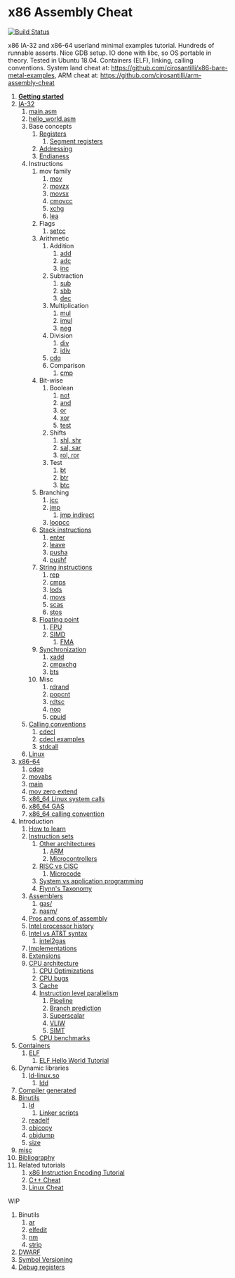 # x86 Assembly Cheat

[![Build Status](https://travis-ci.org/cirosantilli/x86-assembly-cheat.svg?branch=master)](https://travis-ci.org/cirosantilli/x86-assembly-cheat)

x86 IA-32 and x86-64 userland minimal examples tutorial. Hundreds of runnable asserts. Nice GDB setup. IO done with libc, so OS portable in theory. Tested in Ubuntu 18.04. Containers (ELF), linking, calling conventions. System land cheat at: <https://github.com/cirosantilli/x86-bare-metal-examples>, ARM cheat at: <https://github.com/cirosantilli/arm-assembly-cheat>

1.  [**Getting started**](getting-started.md)
1.  [IA-32](ia-32.md)
    1.  [main.asm](main.asm)
    1.  [hello_world.asm](hello_world.asm)
    1.  Base concepts
        1.  [Registers](registers.asm)
            1. [Segment registers](segment_registers.asm)
        1.  [Addressing](addressing.asm)
        1.  [Endianess](endianess.asm)
    1.  Instructions
        1.  mov family
            1. [mov](mov.asm)
            1. [movzx](movzx.asm)
            1. [movsx](movsx.asm)
            1. [cmovcc](cmovcc.asm)
            1. [xchg](xchg.asm)
            1. [lea](lea.asm)
        1.  Flags
            1. [setcc](setcc.asm)
        1.  Arithmetic
            1.  Addition
                1. [add](add.asm)
                1. [adc](adc.asm)
                1. [inc](inc.asm)
            1.  Subtraction
                1. [sub](sub.asm)
                1. [sbb](sbb.asm)
                1. [dec](dec.asm)
            1.  Multiplication
                1. [mul](mul.asm)
                1. [imul](imul.asm)
                1. [neg](neg.asm)
            1.  Division
                1. [div](div.asm)
                1. [idiv](idiv.asm)
            1.  [cdq](cdq.asm)
            1.  Comparison
                1. [cmp](cmp.asm)
        1.  Bit-wise
            1.  Boolean
                1. [not](not.asm)
                1. [and](and.asm)
                1. [or](or.asm)
                1. [xor](xor.asm)
                1. [test](test_instruction.asm)
            1.  Shifts
                1. [shl, shr](shl.asm)
                1. [sal, sar](sal.asm)
                1. [rol, ror](rol.asm)
            1.  Test
                1. [bt](bt.asm)
                1. [btr](btr.asm)
                1. [btc](btc.asm)
        1.  Branching
            1.  [jcc](jcc.asm)
            1.  [jmp](jmp.asm)
                1. [jmp indirect](jmp_indirect.asm)
            1.  [loopcc](loopcc.asm)
        1.  [Stack instructions](stack-instrucastions.md)
            1. [enter](enter.asm)
            1. [leave](leave.asm)
            1. [pusha](pusha.asm)
            1. [pushf](pushf.asm)
        1.  [String instructions](string-instructions.md)
            1. [rep](rep.asm)
            1. [cmps](cmps.asm)
            1. [lods](lods.asm)
            1. [movs](movs.asm)
            1. [scas](scas.asm)
            1. [stos](stos.asm)
        1.  [Floating point](floating-point.md)
            1.  [FPU](fpu.asm)
            1.  [SIMD](simd.asm)
                1. [FMA](fma.md)
        1.  [Synchronization](synchronization.md)
            1. [xadd](xadd.asm)
            1. [cmpxchg](cmpxchg.asm)
            1. [bts](bts.asm)
        1.  Misc
            1. [rdrand](rdrand.asm)
            1. [popcnt](popcnt.asm)
            1. [rdtsc](rdtsc.asm)
            1. [nop](nop.asm)
            1. [cpuid](cpuid.asm)
    1.  [Calling conventions](calling-conventions.md)
        1.  [cdecl](cdecl.md)
        1.  [cdecl examples](cdecl.asm)
        1.  [stdcall](stdcall.asm)
    1.  [Linux](linux/)
1.  [x86-64](x86-64/)
    1.  [cdqe](x86_64/cdqe.asm)
    1.  [movabs](x86_64/movabs.asm)
    1.  [main](x86_64/main.asm)
    1.  [mov zero extend](x86_64/mov-zero-extend.asm)
    1.  [x86_64 Linux system calls](x86_64/linux)
    1.  [x86_64 GAS](x86_64/gas)
    1.  [x86_64 calling convention](x86_64/calling-convention.md)
1.  Introduction
    1.  [How to learn](how-to-learn.md)
    1.  [Instruction sets](instruction-sets.md)
        1.  [Other architectures](other-architectures.md)
            1.  [ARM](https://github.com/cirosantilli/arm-assembly-cheat)
            1.  [Microcontrollers](microcontrollers.md)
        1.  [RISC vs CISC](risc-vs-cisc.md)
            1.  [Microcode](microcode.md)
        1.  [System vs application programming](system-vs-application-programming.md)
        1.  [Flynn's Taxonomy](flynns-taxonomy.md)
    1.  [Assemblers](assemblers.md)
        1.  [gas/](gas/)
        1.  [nasm/](nasm/)
    1.  [Pros and cons of assembly](pros-and-cons-of-assembly.md)
    1.  [Intel processor history](intel-processor-history.md)
    1.  [Intel vs AT&T syntax](intel-vs-atet-syntax.md)
        1.  [intel2gas](intel2gas.md)
    1.  [Implementations](implementations.md)
    1.  [Extensions](extensions.md)
    1.  [CPU architecture](cpu-architecture.md)
        1.  [CPU Optimizations](cpu-optimizations.md)
        1.  [CPU bugs](cpu-bugs.md)
        1.  [Cache](cache.md)
        1.  [Instruction level parallelism](instruction-level-parallelism.md)
            1.  [Pipeline](pipeline.md)
            1.  [Branch prediction](branch-prediction.md)
            1.  [Superscalar](superscalar.md)
            1.  [VLIW](vliw.md)
            1.  [SIMT](simt.md)
        1.  [CPU benchmarks](cpu-benchmarks.md)
1.  [Containers](containers.md)
    1.  [ELF](elf.md)
        1. [ELF Hello World Tutorial](http://www.cirosantilli.com/elf-hello-world)
1.  Dynamic libraries
    1.  [ld-linux.so](ld-linux-so.md)
        1.  [ldd](ldd.md)
1.  [Compiler generated](compiler-generated/)
1.  [Binutils](binutils.md)
    1.  [ld](ld.md)
        1. [Linker scripts](linker-scripts/)
    1.  [readelf](readelf.md)
    1.  [objcopy](objcopy.md)
    1.  [objdump](objdump.md)
    1.  [size](size.md)
1.  [misc](misc.md)
1.  [Bibliography](bibliography.md)
1.  Related tutorials
    1. [x86 Instruction Encoding Tutorial](https://github.com/cirosantilli/x86-instruction-encoding-tutorial)
    1. [C++ Cheat](https://github.com/cirosantilli/cpp-cheat)
    1. [Linux Cheat](https://github.com/cirosantilli/linux-cheat)

WIP

1.  Binutils
    1. [ar](ar.md)
    1. [elfedit](elfedit.md)
    1. [nm](nm.md)
    1. [strip](strip.md)
1.  [DWARF](dwarf.md)
1.  [Symbol Versioning](symbol-versioning.md)
1.  [Debug registers](debug-registers.md)
